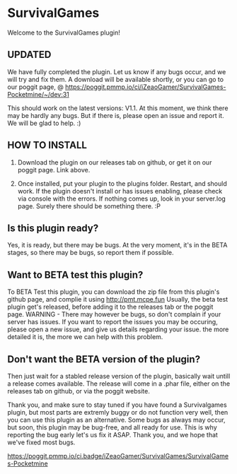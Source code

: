 # SurvivalGames
Welcome to the SurvivalGames plugin! 

## UPDATED

We have fully completed the plugin. Let us know if any bugs occur, and we will try and fix them.
A download will be available shortly, or you can go to our poggit page, @ https://poggit.pmmp.io/ci/iZeaoGamer/SurvivalGames-Pocketmine/~/dev:31

This should work on the latest versions: V1.1. At this moment, we think there may be hardly any bugs. But if there is, please open an issue and report it. We will be glad to help. :)

## HOW TO INSTALL

1. Download the plugin on our releases tab on github, or get it on our poggit page. Link above.

2. Once installed, put your plugin to the plugins folder.
Restart, and should work.
If the plugin doesn't install or has issues enabling, please check via console with the errors. If nothing comes up, look in your server.log page. Surely there should be something there. :P



## Is this plugin ready?

Yes, it is ready, but there may be bugs. At the very moment, it's in the BETA stages, so there may be bugs, so report them if possible.


## Want to BETA test this plugin?

To BETA Test this plugin, you can download the zip file from this plugin's github page, and complie it using http://pmt.mcpe.fun
Usually, the beta test plugin get's released, before adding it to the releases tab or the poggit page.
WARNING - There may however be bugs, so don't complain if your server has issues. If you want to report the issues you may be occuring, please open a new issue, and give us details regarding your issue. the more detailed it is, the more we can help with this problem.

## Don't want the BETA version of the plugin?

Then just wait for a stabled release version of the plugin, basically wait untill a release comes available. The release will come in a .phar file, either on the releases tab on github, or via the poggit website.

Thank you, and make sure to stay tuned if you have found a Survivalgames plugin, but most parts are extremly buggy or do not function very well, then you can use this plugin as an alternative. Some bugs as always may occur, but soon, this plugin may be bug-free, and all ready for use. This is why reporting the bug early let's us fix it ASAP.
Thank you, and we hope that we've fixed most bugs.


https://poggit.pmmp.io/ci.badge/iZeaoGamer/SurvivalGames/SurvivalGames-Pocketmine
